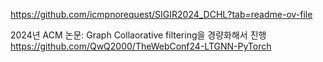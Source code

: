 https://github.com/icmpnorequest/SIGIR2024_DCHL?tab=readme-ov-file

2024년 ACM 논문: Graph Collaorative filtering을 경량화해서 진행 https://github.com/QwQ2000/TheWebConf24-LTGNN-PyTorch